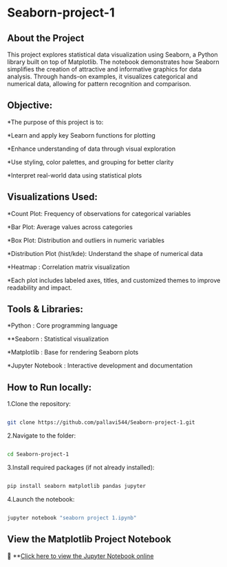 # Seaborn-project-1
## About the Project
This project explores statistical data visualization using Seaborn, a Python library built on top of Matplotlib. The notebook demonstrates how Seaborn simplifies the creation of attractive and informative graphics for data analysis. Through hands-on examples, it visualizes categorical and numerical data, allowing for pattern recognition and comparison.

## Objective:

*The purpose of this project is to:

*Learn and apply key Seaborn functions for plotting

*Enhance understanding of data through visual exploration

*Use styling, color palettes, and grouping for better clarity

*Interpret real-world data using statistical plots

## Visualizations Used:

*Count Plot: Frequency of observations for categorical variables

*Bar Plot: Average values across categories

*Box Plot: Distribution and outliers in numeric variables

*Distribution Plot (hist/kde): Understand the shape of numerical data

*Heatmap : Correlation matrix visualization

*Each plot includes labeled axes, titles, and customized themes to improve readability and impact.

## Tools & Libraries:

*Python	: Core programming language

**Seaborn	: Statistical visualization

*Matplotlib :	Base for rendering Seaborn plots

*Jupyter Notebook	: Interactive development and documentation


## How to Run locally:

1.Clone the repository:

```bash

git clone https://github.com/pallavi544/Seaborn-project-1.git

```

2.Navigate to the folder:

```bash

cd Seaborn-project-1

```

3.Install required packages (if not already installed):

```bash

pip install seaborn matplotlib pandas jupyter

```

4.Launch the notebook:

```bash

jupyter notebook "seaborn project 1.ipynb"

```

##  View the Matplotlib Project Notebook

📘 **[Click here to view the Jupyter Notebook online](https://github.com/pallavi544/Seaborn-project-1/blob/main/seaborn%20project%201.ipynb)
